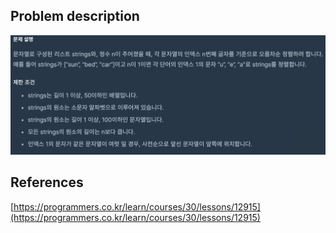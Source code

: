 ## Problem description
![Problem description](./Problem-12915.png)

## References
[https://programmers.co.kr/learn/courses/30/lessons/12915](https://programmers.co.kr/learn/courses/30/lessons/12915)
